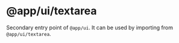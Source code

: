 # @app/ui/textarea

Secondary entry point of `@app/ui`. It can be used by importing from `@app/ui/textarea`.
